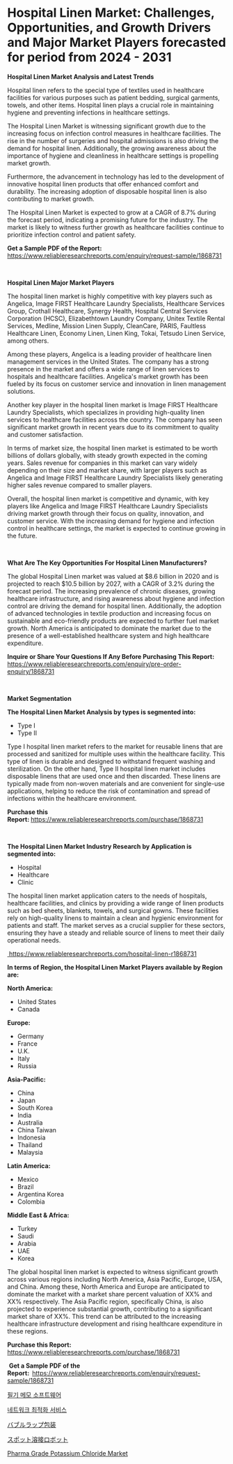 <p><h1>Hospital Linen Market: Challenges, Opportunities, and Growth Drivers and Major Market Players forecasted for period from 2024 - 2031</h1></p><p><strong>Hospital Linen Market Analysis and Latest Trends</strong></p>
<p><p>Hospital linen refers to the special type of textiles used in healthcare facilities for various purposes such as patient bedding, surgical garments, towels, and other items. Hospital linen plays a crucial role in maintaining hygiene and preventing infections in healthcare settings.</p><p>The Hospital Linen Market is witnessing significant growth due to the increasing focus on infection control measures in healthcare facilities. The rise in the number of surgeries and hospital admissions is also driving the demand for hospital linen. Additionally, the growing awareness about the importance of hygiene and cleanliness in healthcare settings is propelling market growth.</p><p>Furthermore, the advancement in technology has led to the development of innovative hospital linen products that offer enhanced comfort and durability. The increasing adoption of disposable hospital linen is also contributing to market growth.</p><p>The Hospital Linen Market is expected to grow at a CAGR of 8.7% during the forecast period, indicating a promising future for the industry. The market is likely to witness further growth as healthcare facilities continue to prioritize infection control and patient safety.</p></p>
<p><strong>Get a Sample PDF of the Report:&nbsp;</strong> <a href="https://www.reliableresearchreports.com/enquiry/request-sample/1868731">https://www.reliableresearchreports.com/enquiry/request-sample/1868731</a></p>
<p>&nbsp;</p>
<p><strong>Hospital Linen Major Market Players</strong></p>
<p><p>The hospital linen market is highly competitive with key players such as Angelica, Image FIRST Healthcare Laundry Specialists, Healthcare Services Group, Crothall Healthcare, Synergy Health, Hospital Central Services Corporation (HCSC), Elizabethtown Laundry Company, Unitex Textile Rental Services, Medline, Mission Linen Supply, CleanCare, PARIS, Faultless Healthcare Linen, Economy Linen, Linen King, Tokai, Tetsudo Linen Service, among others.</p><p>Among these players, Angelica is a leading provider of healthcare linen management services in the United States. The company has a strong presence in the market and offers a wide range of linen services to hospitals and healthcare facilities. Angelica's market growth has been fueled by its focus on customer service and innovation in linen management solutions.</p><p>Another key player in the hospital linen market is Image FIRST Healthcare Laundry Specialists, which specializes in providing high-quality linen services to healthcare facilities across the country. The company has seen significant market growth in recent years due to its commitment to quality and customer satisfaction.</p><p>In terms of market size, the hospital linen market is estimated to be worth billions of dollars globally, with steady growth expected in the coming years. Sales revenue for companies in this market can vary widely depending on their size and market share, with larger players such as Angelica and Image FIRST Healthcare Laundry Specialists likely generating higher sales revenue compared to smaller players.</p><p>Overall, the hospital linen market is competitive and dynamic, with key players like Angelica and Image FIRST Healthcare Laundry Specialists driving market growth through their focus on quality, innovation, and customer service. With the increasing demand for hygiene and infection control in healthcare settings, the market is expected to continue growing in the future.</p></p>
<p>&nbsp;</p>
<p><strong>What Are The Key Opportunities For Hospital Linen Manufacturers?</strong></p>
<p><p>The global Hospital Linen market was valued at $8.6 billion in 2020 and is projected to reach $10.5 billion by 2027, with a CAGR of 3.2% during the forecast period. The increasing prevalence of chronic diseases, growing healthcare infrastructure, and rising awareness about hygiene and infection control are driving the demand for hospital linen. Additionally, the adoption of advanced technologies in textile production and increasing focus on sustainable and eco-friendly products are expected to further fuel market growth. North America is anticipated to dominate the market due to the presence of a well-established healthcare system and high healthcare expenditure.</p></p>
<p><strong>Inquire or Share Your Questions If Any Before Purchasing This Report:</strong> <a href="https://www.reliableresearchreports.com/enquiry/pre-order-enquiry/1868731">https://www.reliableresearchreports.com/enquiry/pre-order-enquiry/1868731</a></p>
<p>&nbsp;</p>
<p><strong>Market Segmentation</strong></p>
<p><strong>The Hospital Linen Market Analysis by types is segmented into:</strong></p>
<p><ul><li>Type I</li><li>Type II</li></ul></p>
<p><p>Type I hospital linen market refers to the market for reusable linens that are processed and sanitized for multiple uses within the healthcare facility. This type of linen is durable and designed to withstand frequent washing and sterilization. On the other hand, Type II hospital linen market includes disposable linens that are used once and then discarded. These linens are typically made from non-woven materials and are convenient for single-use applications, helping to reduce the risk of contamination and spread of infections within the healthcare environment.</p></p>
<p><strong>Purchase this Report:&nbsp;</strong><a href="https://www.reliableresearchreports.com/purchase/1868731">https://www.reliableresearchreports.com/purchase/1868731</a></p>
<p>&nbsp;</p>
<p><strong>The Hospital Linen Market Industry Research by Application is segmented into:</strong></p>
<p><ul><li>Hospital</li><li>Healthcare</li><li>Clinic</li></ul></p>
<p><p>The hospital linen market application caters to the needs of hospitals, healthcare facilities, and clinics by providing a wide range of linen products such as bed sheets, blankets, towels, and surgical gowns. These facilities rely on high-quality linens to maintain a clean and hygienic environment for patients and staff. The market serves as a crucial supplier for these sectors, ensuring they have a steady and reliable source of linens to meet their daily operational needs.</p></p>
<p><a href="https://www.reliableresearchreports.com/hospital-linen-r1868731">&nbsp;https://www.reliableresearchreports.com/hospital-linen-r1868731</a></p>
<p><strong>In terms of Region, the Hospital Linen Market Players available by Region are:</strong></p>
<p>
    <p> <strong> North America: </strong>
        <ul>
            <li>United States</li>
            <li>Canada</li>
        </ul>
        </p> 
    <p> <strong> Europe: </strong>
        <ul>
            <li>Germany</li>
            <li>France</li>
            <li>U.K.</li>
            <li>Italy</li>
            <li>Russia</li>
        </ul>
        </p> 
    <p> <strong> Asia-Pacific: </strong>
        <ul>
            <li>China</li>
            <li>Japan</li>
            <li>South Korea</li>
            <li>India</li>
            <li>Australia</li>
            <li>China Taiwan</li>
            <li>Indonesia</li>
            <li>Thailand</li>
            <li>Malaysia</li>
        </ul>
        </p> 
    <p> <strong> Latin America: </strong>
        <ul>
            <li>Mexico</li>
            <li>Brazil</li>
            <li>Argentina Korea</li>
            <li>Colombia</li>
        </ul>
        </p> 
    <p> <strong> Middle East & Africa: </strong>
        <ul>
            <li>Turkey</li>
            <li>Saudi</li>
            <li>Arabia</li>
            <li>UAE</li>
            <li>Korea</li>
        </ul>
    </p>
    </p>
<p><p>The global hospital linen market is expected to witness significant growth across various regions including North America, Asia Pacific, Europe, USA, and China. Among these, North America and Europe are anticipated to dominate the market with a market share percent valuation of XX% and XX% respectively. The Asia Pacific region, specifically China, is also projected to experience substantial growth, contributing to a significant market share of XX%. This trend can be attributed to the increasing healthcare infrastructure development and rising healthcare expenditure in these regions.</p></p>
<p><strong>Purchase this Report: </strong><a href="https://www.reliableresearchreports.com/purchase/1868731">https://www.reliableresearchreports.com/purchase/1868731</a></p>
<p>&nbsp;<strong>Get a Sample PDF of the Report:&nbsp;&nbsp;</strong><a href="https://www.reliableresearchreports.com/enquiry/request-sample/1868731">https://www.reliableresearchreports.com/enquiry/request-sample/1868731</a></p>
<p><strong></strong></p>
<p><p><a href="https://github.com/laholand/Market-Research-Report-List-3/blob/main/202187246260.md">필기 메모 소프트웨어</a></p><p><a href="https://medium.com/@leonidasalazar756/%EB%84%A4%ED%8A%B8%EC%9B%8C%ED%81%AC-%EC%B5%9C%EC%A0%81%ED%99%94-%EC%84%9C%EB%B9%84%EC%8A%A4-%EC%8B%9C%EC%9E%A5-%EC%84%B1%EA%B3%B5%EC%A0%81%EC%9D%B8-%EB%B9%84%EC%A6%88%EB%8B%88%EC%8A%A4-%EC%A0%84%EB%9E%B5%EC%9D%98-%EC%97%B4%EC%87%A0-2031%EB%85%84%EA%B9%8C%EC%A7%80-%EC%98%88%EC%B8%A1-8ecf9c03ec80">네트워크 최적화 서비스</a></p><p><a href="https://medium.com/@demarcuskuhlman/%E3%83%90%E3%83%96%E3%83%AB%E3%83%A9%E3%83%83%E3%83%97%E5%8C%85%E8%A3%85%E5%B8%82%E5%A0%B4-%E5%B8%82%E5%A0%B4cagr-%E5%B8%82%E5%A0%B4%E3%83%88%E3%83%AC%E3%83%B3%E3%83%89-%E3%81%8A%E3%82%88%E3%81%B3%E6%88%90%E9%95%B7%E6%88%A6%E7%95%A5%E3%81%AB%E5%AF%BE%E3%81%99%E3%82%8B%E6%B4%9E%E5%AF%9F-7cf99d9de31e">バブルラップ包装</a></p><p><a href="https://github.com/mohamedbakry57/Market-Research-Report-List-3/blob/main/310730951453.md">スポット溶接ロボット</a></p><p><a href="https://issuu.com/reportprime-2/docs/pharma-grade-potassium-chloride-market-size-2030.p">Pharma Grade Potassium Chloride Market</a></p></p>